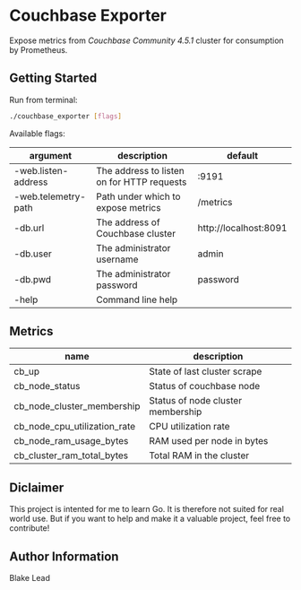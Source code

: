 Couchbase Exporter
==================

Expose metrics from *Couchbase Community 4.5.1* cluster for consumption by Prometheus.

Getting Started
---------------

Run from terminal:

```bash
./couchbase_exporter [flags]
```

Available flags:

| argument            | description                                | default               |
|---------------------|--------------------------------------------|-----------------------|
| -web.listen-address | The address to listen on for HTTP requests | :9191                 |
| -web.telemetry-path | Path under which to expose metrics         | /metrics              |
| -db.url             | The address of Couchbase cluster           | http://localhost:8091 |
| -db.user            | The administrator username                 | admin                 |
| -db.pwd             | The administrator password                 | password              |
| -help               | Command line help                          |                       |

Metrics
-------

| name                         | description                                |
|------------------------------|--------------------------------------------|
| cb_up                        | State of last cluster scrape               |
| cb_node_status               | Status of couchbase node                   |
| cb_node_cluster_membership   | Status of node cluster membership          |
| cb_node_cpu_utilization_rate | CPU utilization rate                       |
| cb_node_ram_usage_bytes      | RAM used per node in bytes                 |
| cb_cluster_ram_total_bytes   | Total RAM in the cluster                   |

Diclaimer
---------

This project is intented for me to learn Go. It is therefore not suited for real world use.
But if you want to help and make it a valuable project, feel free to contribute!

Author Information
------------------

Blake Lead